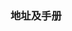 <!--
 * @Author: 程英明
 * @Date: 2022-03-21 16:36:44
 * @LastEditTime: 2022-03-21 16:37:14
 * @LastEditors: 程英明
 * @Description: 
 * @FilePath: \doc-man\docs\devframe\vue-element-plus-temp\info.md
 * QQ:504875043@qq.com
-->
### 地址及手册


